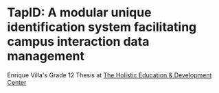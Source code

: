 # TapID: A modular unique identification system facilitating campus interaction data management
Enrique Villa's Grade 12 Thesis at [The Holistic Education & Development Center](https://hedcen.education)

